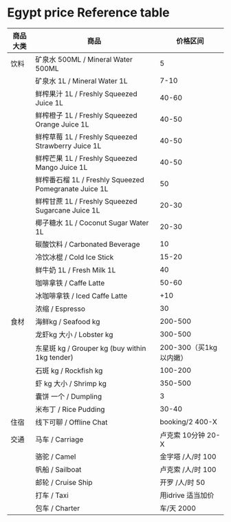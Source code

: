# Egypt price Reference table

| 商品大类   | 商品                                     | 价格区间       |
|------------|------------------------------------------|--------------|
| 饮料       | 矿泉水 500ML / Mineral Water 500ML      | 5            |
|            | 矿泉水 1L / Mineral Water 1L            | 7-10         |
|            | 鲜榨果汁 1L / Freshly Squeezed Juice 1L | 40-60        |
|            | 鲜榨橙子 1L / Freshly Squeezed Orange Juice 1L | 40-50 |
|            | 鲜榨草莓 1L / Freshly Squeezed Strawberry Juice 1L | 40-50 |
|            | 鲜榨芒果 1L / Freshly Squeezed Mango Juice 1L | 40-50 |
|            | 鲜榨番石榴 1L / Freshly Squeezed Pomegranate Juice 1L | 50 |
|            | 鲜榨甘蔗 1L / Freshly Squeezed Sugarcane Juice 1L | 20-30 |
|            | 椰子糖水 1L / Coconut Sugar Water 1L    | 20-30        |
|            | 碳酸饮料 / Carbonated Beverage          | 10           |
|            | 冷饮冰棍 / Cold Ice Stick              | 15-20        |
|            | 鲜牛奶 1L / Fresh Milk 1L              | 40           |
|            | 咖啡拿铁 / Caffe Latte                 | 50-60        |
|            | 冰咖啡拿铁 / Iced Caffe Latte          | +10          |
|            | 浓缩 / Espresso                        | 30           |
| 食材       | 海鲜kg / Seafood kg                    | 200-500      |
|            | 龙虾kg 大小 / Lobster kg               | 300-500      |
|            | 东星斑 kg / Grouper kg (buy within 1kg tender) | 200-300（买1kg以内嫩） |
|            | 石斑 kg / Rockfish kg                  | 100-200      |
|            | 虾 kg 大小 / Shrimp kg                 | 350-500      |
|            | 囊饼 一个 / Dumpling                  | 3            |
|            | 米布丁 / Rice Pudding                 | 30-40        |
| 住宿       | 线下可聊 / Offline Chat                | booking/2 400-X |
| 交通       | 马车 / Carriage                        | 卢克索 10分钟 20-X |
|            | 骆驼 / Camel                           | 金字塔 /人/时 100 |
|            | 帆船 / Sailboat                        | 卢克索 /人/时 100 |
|            | 邮轮 / Cruise Ship                     | 开罗 /人/时 50 |
|            | 打车 / Taxi                            | 用idrive 适当加价 |
|            | 包车 / Charter                        | 车/天 2000   |
